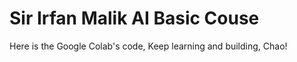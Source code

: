 # Sir Irfan Malik AI Basic Couse

Here is the Google Colab's code, Keep learning and building, Chao!
